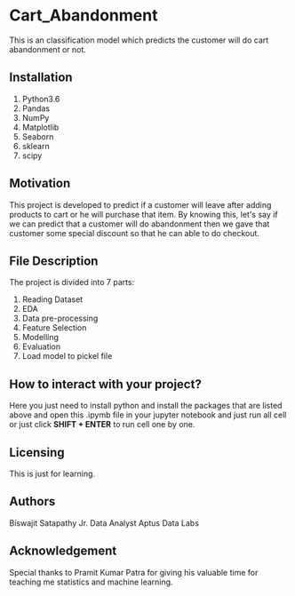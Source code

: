 # Cart_Abandonment
This is an classification model which predicts the customer will do cart abandonment or not.

## Installation
1. Python3.6
2. Pandas
3. NumPy
4. Matplotlib
6. Seaborn
7. sklearn
8. scipy

## Motivation
This project is developed to predict if a customer will leave after adding products to cart or he will purchase that item. By knowing this, let's say if we can predict that a customer will do abandonment then we gave that customer some special discount so that he can able to do checkout.

## File Description
The project is divided into 7 parts:
1. Reading Dataset
2. EDA
3. Data pre-processing
4. Feature Selection 
5. Modelling
6. Evaluation
7. Load model to pickel file

## How to interact with your project?
Here you just need to install python and install the packages that are listed above and open this .ipymb file in your jupyter notebook and just run all cell or just click <b>SHIFT + ENTER</b> to run cell one by one.

## Licensing
This is just for learning.

## Authors
  Biswajit Satapathy
   Jr. Data Analyst
    Aptus Data Labs 
    
## Acknowledgement
Special thanks to Pramit Kumar Patra for giving his valuable time for teaching me statistics and machine learning.
